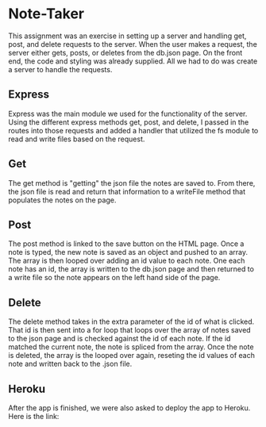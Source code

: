 # Note-Taker
This assignment was an exercise in setting up a server and handling get, post, and delete requests to the server. When the user makes a request, the server either gets, posts, or deletes from the db.json page. On the front end, the code and styling was already supplied. All we had to do was create a server to handle the requests. 

## Express
Express was the main module we used for the functionality of the server. Using the different express methods get, post, and delete, I passed in the routes into those requests and added a handler that utilized the fs module to read and write files based on the request. 

## Get
The get method is "getting" the json file the notes are saved to. From there, the json file is read and return that information to a writeFile method that populates the notes on the page. 

## Post
The post method is linked to the save button on the HTML page. Once a note is typed, the new note is saved as an object and pushed to an array. The array is then looped over adding an id value to each note. One each note has an id, the array is written to the db.json page and then returned to a write file so the note appears on the left hand side of the page. 

## Delete
The delete method takes in the extra parameter of the id of what is clicked. That id is then sent into a for loop that loops over the array of notes saved to the json page and is checked against the id of each note. If the id matched the current note, the note is spliced from the array. Once the note is deleted, the array is the looped over again, reseting the id values of each note and written back to the .json file.

## Heroku
After the app is finished, we were also asked to deploy the app to Heroku. Here is the link: